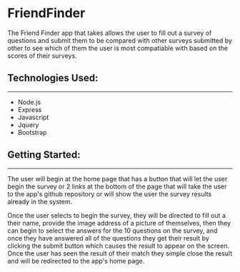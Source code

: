 # FriendFinder

The Friend Finder app that takes allows the user to fill out a survey of questions and submit them to be compared with other surveys submitted by other to see which of them the user is most compatiable with based on the scores of their surveys.

## Technologies Used:
___

   * Node.js
   * Express
   * Javascript
   * Jquery
   * Bootstrap

## Getting Started:
___ 

The user will begin at the home page that has a button that will let the user begin the survey or 2 links at the bottom of the page that will take the user to the app's github repository or will show the user the survey results already in the system. 

Once the user selects to begin the survey, they will be directed to fill out a their name, provide the image address of a picture of themselves, then they can begin to select the answers for the 10 questions on the survey, and once they have answered all of the questions they get their result by clicking the submit button which causes the result to appear on the screen. Once the user has seen the result of their match they simple close the result and will be redirected to the app's home page.

